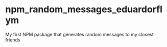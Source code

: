 # npm_random_messages_eduardorflym
My first NPM package that generates random messages to my closest friends

